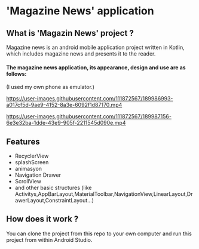 # 'Magazine News' application
## What is 'Magazin News' project ?
Magazine news is an android mobile application project written in Kotlin, which includes magazine news and presents it to the reader.
#### The magazine news application, its appearance, design and use are as follows:
(I used my own phone as emulator.)

https://user-images.githubusercontent.com/111872567/189986993-a017cf5d-9ae9-4152-8a3e-6092f1d87170.mp4

https://user-images.githubusercontent.com/111872567/189987156-6e3e32ba-1dde-43e9-905f-2211545d090e.mp4

## Features 
* RecyclerView
* splashScreen
* animasyon
* Navigation Drawer 
* ScrollView
* and other basic structures (like Activitys,AppBarLayout,MaterialToolbar,NavigationView,LinearLayout,DrawerLayout,ConstraintLayout...)

## How does it work ?
You can clone the project from this repo to your own computer and run this project from within Android Studio.







